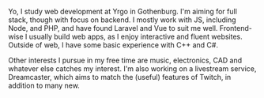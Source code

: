 Yo, I study web development at Yrgo in Gothenburg. I'm aiming for full stack, though with focus on backend. I mostly work with JS, including Node, and PHP, and have found Laravel and Vue to suit me well. Frontend-wise I usually build web apps, as I enjoy interactive and fluent websites. Outside of web, I have some basic experience with C++ and C#.

Other interests I pursue in my free time are music, electronics, CAD and whatever else catches my interest. I'm also working on a livestream service, Dreamcaster, which aims to match the (useful) features of Twitch, in addition to many new.

<!--
- 🔭 I’m currently working on ...
- 🌱 I’m currently learning ...
- 👯 I’m looking to collaborate on ...
- 🤔 I’m looking for help with ...
- 💬 Ask me about ...
- 📫 How to reach me: ...
- 😄 Pronouns: ...
- ⚡ Fun fact: ...
-->
